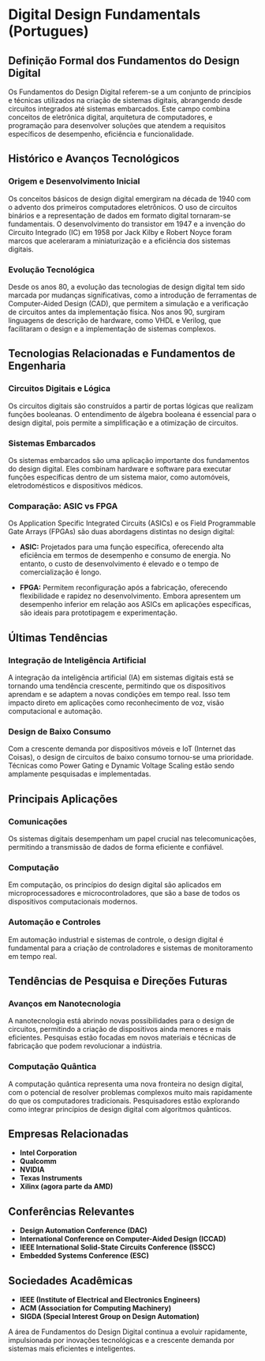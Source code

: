# Digital Design Fundamentals (Portugues)

## Definição Formal dos Fundamentos do Design Digital

Os Fundamentos do Design Digital referem-se a um conjunto de princípios e técnicas utilizados na criação de sistemas digitais, abrangendo desde circuitos integrados até sistemas embarcados. Este campo combina conceitos de eletrônica digital, arquitetura de computadores, e programação para desenvolver soluções que atendem a requisitos específicos de desempenho, eficiência e funcionalidade.

## Histórico e Avanços Tecnológicos

### Origem e Desenvolvimento Inicial

Os conceitos básicos de design digital emergiram na década de 1940 com o advento dos primeiros computadores eletrônicos. O uso de circuitos binários e a representação de dados em formato digital tornaram-se fundamentais. O desenvolvimento do transistor em 1947 e a invenção do Circuito Integrado (IC) em 1958 por Jack Kilby e Robert Noyce foram marcos que aceleraram a miniaturização e a eficiência dos sistemas digitais.

### Evolução Tecnológica

Desde os anos 80, a evolução das tecnologias de design digital tem sido marcada por mudanças significativas, como a introdução de ferramentas de Computer-Aided Design (CAD), que permitem a simulação e a verificação de circuitos antes da implementação física. Nos anos 90, surgiram linguagens de descrição de hardware, como VHDL e Verilog, que facilitaram o design e a implementação de sistemas complexos.

## Tecnologias Relacionadas e Fundamentos de Engenharia

### Circuitos Digitais e Lógica

Os circuitos digitais são construídos a partir de portas lógicas que realizam funções booleanas. O entendimento de álgebra booleana é essencial para o design digital, pois permite a simplificação e a otimização de circuitos.

### Sistemas Embarcados

Os sistemas embarcados são uma aplicação importante dos fundamentos do design digital. Eles combinam hardware e software para executar funções específicas dentro de um sistema maior, como automóveis, eletrodomésticos e dispositivos médicos.

### Comparação: ASIC vs FPGA

Os Application Specific Integrated Circuits (ASICs) e os Field Programmable Gate Arrays (FPGAs) são duas abordagens distintas no design digital:

- **ASIC:** Projetados para uma função específica, oferecendo alta eficiência em termos de desempenho e consumo de energia. No entanto, o custo de desenvolvimento é elevado e o tempo de comercialização é longo.
  
- **FPGA:** Permitem reconfiguração após a fabricação, oferecendo flexibilidade e rapidez no desenvolvimento. Embora apresentem um desempenho inferior em relação aos ASICs em aplicações específicas, são ideais para prototipagem e experimentação.

## Últimas Tendências

### Integração de Inteligência Artificial

A integração da inteligência artificial (IA) em sistemas digitais está se tornando uma tendência crescente, permitindo que os dispositivos aprendam e se adaptem a novas condições em tempo real. Isso tem impacto direto em aplicações como reconhecimento de voz, visão computacional e automação.

### Design de Baixo Consumo

Com a crescente demanda por dispositivos móveis e IoT (Internet das Coisas), o design de circuitos de baixo consumo tornou-se uma prioridade. Técnicas como Power Gating e Dynamic Voltage Scaling estão sendo amplamente pesquisadas e implementadas.

## Principais Aplicações

### Comunicações

Os sistemas digitais desempenham um papel crucial nas telecomunicações, permitindo a transmissão de dados de forma eficiente e confiável.

### Computação

Em computação, os princípios do design digital são aplicados em microprocessadores e microcontroladores, que são a base de todos os dispositivos computacionais modernos.

### Automação e Controles

Em automação industrial e sistemas de controle, o design digital é fundamental para a criação de controladores e sistemas de monitoramento em tempo real.

## Tendências de Pesquisa e Direções Futuras

### Avanços em Nanotecnologia

A nanotecnologia está abrindo novas possibilidades para o design de circuitos, permitindo a criação de dispositivos ainda menores e mais eficientes. Pesquisas estão focadas em novos materiais e técnicas de fabricação que podem revolucionar a indústria.

### Computação Quântica

A computação quântica representa uma nova fronteira no design digital, com o potencial de resolver problemas complexos muito mais rapidamente do que os computadores tradicionais. Pesquisadores estão explorando como integrar princípios de design digital com algoritmos quânticos.

## Empresas Relacionadas

- **Intel Corporation**
- **Qualcomm**
- **NVIDIA**
- **Texas Instruments**
- **Xilinx (agora parte da AMD)**

## Conferências Relevantes

- **Design Automation Conference (DAC)**
- **International Conference on Computer-Aided Design (ICCAD)**
- **IEEE International Solid-State Circuits Conference (ISSCC)**
- **Embedded Systems Conference (ESC)**

## Sociedades Acadêmicas

- **IEEE (Institute of Electrical and Electronics Engineers)**
- **ACM (Association for Computing Machinery)**
- **SIGDA (Special Interest Group on Design Automation)**

A área de Fundamentos do Design Digital continua a evoluir rapidamente, impulsionada por inovações tecnológicas e a crescente demanda por sistemas mais eficientes e inteligentes.